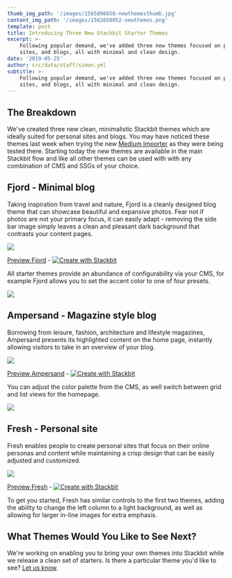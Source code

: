 ```yaml
---
thumb_img_path: '/images/1565896050-newthemesthumb.jpg'
content_img_path: '/images/1562650852-newthemes.png'
template: post
title: Introducing Three New Stackbit Starter Themes
excerpt: >-
    Following popular demand, we've added three new themes focused on personal
    sites, and blogs, all with minimal and clean design.
date: '2019-05-25'
author: src/data/staff/simon.yml
subtitle: >-
    Following popular demand, we've added three new themes focused on personal
    sites, and blogs, all with minimal and clean design.
---
```


## The Breakdown

We've created three new clean, minimalistic Stackbit themes which are ideally suited for personal sites and blogs. You may have noticed these themes last week when trying the new [Medium Importer](https://www.stackbit.com/blog/migrate-your-medium-blog-to-a-modern-jamstack-site-with-stackbit/) as they were being tested there. Starting today the new themes are available in the main Stackbit flow and like all other themes can be used with with any combination of CMS and SSGs of your choice.

## Fjord - Minimal blog

Taking inspiration from travel and nature, Fjord is a cleanly designed blog theme that can showcase beautiful and expansive photos. Fear not if photos are not your primary focus, it can easily adapt - removing the side bar image simply leaves a clean and pleasant dark background that contrasts your content pages.

![](/images/1562448182-theme-fjord-ani.gif)

[Preview Fjord](https://themes.stackbit.com/demos/fjord/) -
[![Create with Stackbit](https://assets.stackbit.com/badge/create-with-stackbit.svg)](https://app.stackbit.com/create?theme=https://github.com/stackbithq/stackbit-theme-fjord)

All starter themes provide an abundance of configurability via your CMS, for example Fjord allows you to set the accent color to one of four presets.

![](/images/1562448207-theme-fjord-config.png)

## Ampersand - Magazine style blog

Borrowing from leisure, fashion, architecture and lifestyle magazines, Ampersand presents its highlighted content on the home page, instantly allowing visitors to take in an overview of your blog.

![](/images/1562448210-theme-ampersand-ani.gif)

[Preview Ampersand](https://themes.stackbit.com/demos/ampersand/) -
[![Create with Stackbit](https://assets.stackbit.com/badge/create-with-stackbit.svg)](https://app.stackbit.com/create?theme=https://github.com/stackbithq/stackbit-theme-ampersand)

You can adjust the color palette from the CMS, as well switch between grid and list views for the homepage.

![](/images/1562448242-theme-ampersdand-config.png)

## Fresh - Personal site

Fresh enables people to create personal sites that focus on their online personas and content while maintaining a crisp design that can be easily adjusted and customized.

![](/images/1562448245-theme-fresh-ani.gif)

[Preview Fresh](https://themes.stackbit.com/demos/fresh/) -
[![Create with Stackbit](https://assets.stackbit.com/badge/create-with-stackbit.svg)](https://app.stackbit.com/create?theme=https://github.com/stackbithq/stackbit-theme-fresh)

To get you started, Fresh has similar controls to the first two themes, adding the ability to change the left column to a light background, as well as allowing for larger in-line images for extra emphasis.

## What Themes Would You Like to See Next?

We're working on enabling you to bring your own themes into Stackbit while we release a clean set of starters. Is there a particular theme you'd like to see? [Let us know](https://forms.gle/f3wGJ8W4nDaycS3G6).
